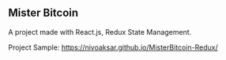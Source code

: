 ## Mister Bitcoin

A project made with React.js, Redux State Management.

Project Sample: https://nivoaksar.github.io/MisterBitcoin-Redux/

